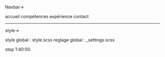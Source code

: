 Navbar->

accueil
compétences
expérience
contact

---

style->

style global : style.scss
reglage global : \_settings.scss

stop 1:40:00
